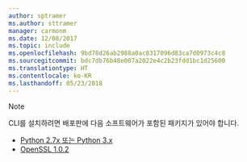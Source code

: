 ```yaml
---
author: sptramer
ms.author: sttramer
manager: carmonm
ms.date: 12/08/2017
ms.topic: include
ms.openlocfilehash: 9bd78d26ab2988a0ac8317096d83ca7d0973c4c8
ms.sourcegitcommit: bdc7db76b48e007a2022e4c2b23fdd1bc1d25600
ms.translationtype: HT
ms.contentlocale: ko-KR
ms.lasthandoff: 05/23/2018
---
```

> [!NOTE]
> CLI를 설치하려면 배포판에 다음 소프트웨어가 포함된 패키지가 있어야 합니다.
> * [Python 2.7x 또는 Python 3.x](https://www.python.org/downloads/)
> * [OpenSSL 1.0.2](https://www.openssl.org/source/)
